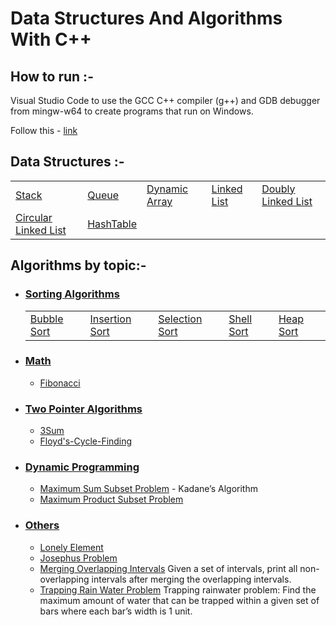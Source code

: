 
# Data Structures And Algorithms With C++

## How to run :-
Visual Studio Code to use the GCC C++ compiler (g++) and GDB debugger from mingw-w64 to create programs that run on Windows.

Follow this - [link](https://code.visualstudio.com/docs/cpp/config-mingw)

## Data Structures :-
<table>
<tr>
<td><a class="d-s-anchor" href="/Data-Structures/Stack/Stack.cpp">Stack</a></td>
<td><a class="d-s-anchor" href="/Data-Structures/Queue/Queue.cpp">Queue</a></td>
<td><a class="d-s-anchor" href="/Data-Structures/DynamicArray/DynamicArray.cpp">Dynamic Array</a></td>
<td><a class="d-s-anchor" href="/Data-Structures/LinkedList">Linked List</a></td>
<td><a class="d-s-anchor" href="/Data-Structures/DoublyLinkedList/DoublyLinkedList.cpp">Doubly Linked List</a></td>
</tr><tr>
<td><a class="d-s-anchor" href="Data-Structures/CircularLinkedList/CircularLinkedList.cpp">Circular Linked List</a></td>
<td><a class="d-s-anchor" href="/Data-Structures/HashTable">HashTable</a></td>
<td></td>
<td></td>
<td></td>
</tr>
</table>


## Algorithms by topic:-
- ### [Sorting Algorithms](/Algorithms/Sorting-Algorithms)
    <table>
    <tr>
    <td><a class="d-s-anchor" href="/Algorithms/Sorting-Algorithms/BubbleSort.cpp">Bubble Sort</a></td>
    <td><a class="d-s-anchor" href="/Algorithms/Sorting-Algorithms/InsertionSort.cpp">Insertion Sort</a></td>
    <td><a class="d-s-anchor" href="/Algorithms/Sorting-Algorithms/SelectionSort.cpp">Selection Sort</a></td>
    <td><a class="d-s-anchor" href="/Algorithms/Sorting-Algorithms/ShellSort.cpp">Shell Sort</a></td>
    <td><a class="d-s-anchor" href="/Algorithms/Sorting-Algorithms/HeapSort.cpp">Heap Sort</a></td>
    </tr>
    </table>

- ### [Math](/Algorithms/Math)
    - [Fibonacci](/Algorithms/Math/Fibonacci)
    
- ### [Two Pointer Algorithms](/Algorithms/Two-Pointer-Algorithms)
    - [3Sum](/Algorithms/Two-Pointer-Algorithms/3Sum.cpp)
    - [Floyd's-Cycle-Finding](/Algorithms/Two-Pointer-Algorithms/Floyd's-Cycle-Finding.cpp)

- ### [Dynamic Programming](/Algorithms/Dynamic-Programming)
    - [Maximum Sum Subset Problem](/Algorithms/Dynamic-Programming/MaxSum.cpp) - Kadane’s Algorithm
    - [Maximum Product Subset Problem](/Algorithms/Dynamic-Programming/MaxProduct.cpp)

- ### [Others](/Algorithms/Others)
    - [Lonely Element](/Algorithms/LonelyElement.cpp)
    - [Josephus Problem](/Algorithms/JosephusProblem.cpp)
    - [Merging Overlapping Intervals](/Algorithms/MergeOverlapping.cpp)
        Given a set of intervals, print all non-overlapping intervals after merging the overlapping intervals.
    - [Trapping Rain Water Problem](/Algorithms/TrappingRainWater.cpp)
        Trapping rainwater problem: Find the maximum amount of water that can be trapped within
        a given set of bars where each bar’s width is 1 unit.